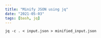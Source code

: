 ```yaml
---
title: "Minify JSON using jq"
date: "2021-05-03"
tags: [bash, jq]
---
```


```
jq -c . < input.json > minified_input.json
```
